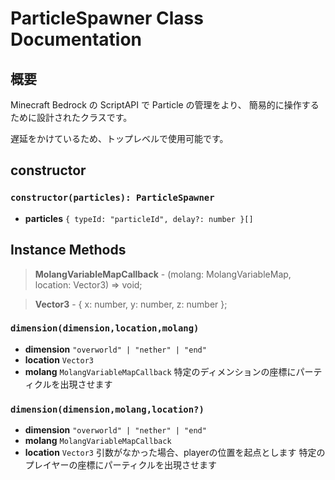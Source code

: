 # ParticleSpawner Class Documentation

## 概要

Minecraft Bedrock の ScriptAPI で Particle の管理をより、
簡易的に操作するために設計されたクラスです。

遅延をかけているため、トップレベルで使用可能です。

## constructor
### `constructor(particles): ParticleSpawner`

- **particles** `{ typeId: "particleId", delay?: number }[]`

## Instance Methods

> **MolangVariableMapCallback** -
> (molang: MolangVariableMap, location: Vector3) => void;

> **Vector3** -
> { x: number, y: number, z: number };

### `dimension(dimension,location,molang)`
- **dimension** `"overworld" | "nether" | "end"`
- **location** `Vector3`
- **molang** `MolangVariableMapCallback`
特定のディメンションの座標にパーティクルを出現させます

### `dimension(dimension,molang,location?)`
- **dimension** `"overworld" | "nether" | "end"`
- **molang** `MolangVariableMapCallback`
- **location** `Vector3` 引数がなかった場合、playerの位置を起点とします
特定のプレイヤーの座標にパーティクルを出現させます
